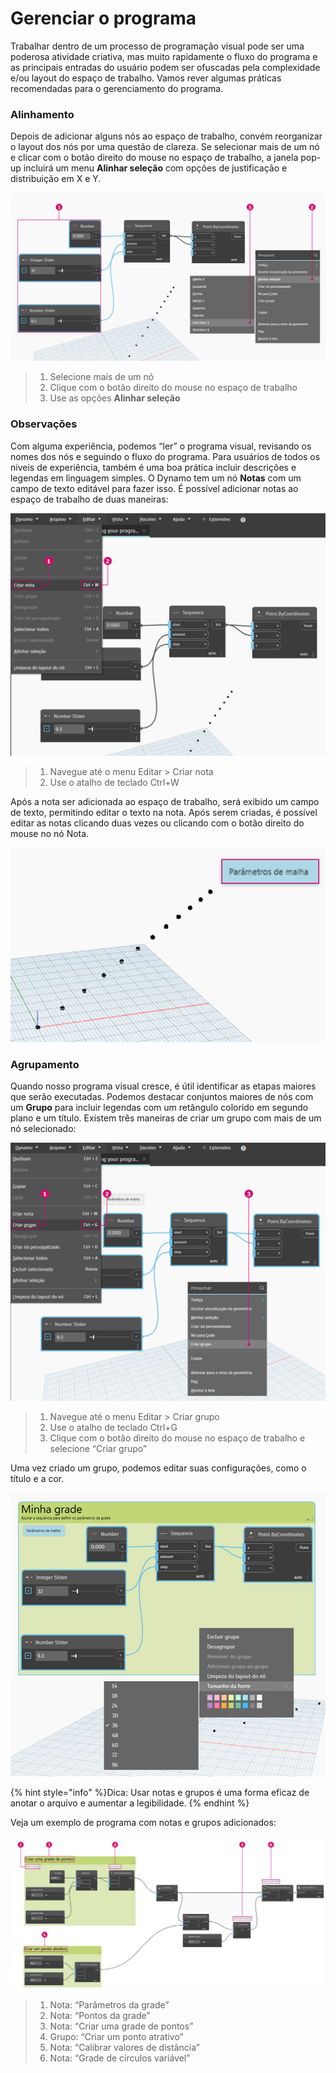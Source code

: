 # Gerenciar o programa

Trabalhar dentro de um processo de programação visual pode ser uma poderosa atividade criativa, mas muito rapidamente o fluxo do programa e as principais entradas do usuário podem ser ofuscadas pela complexidade e/ou layout do espaço de trabalho. Vamos rever algumas práticas recomendadas para o gerenciamento do programa.

### Alinhamento 

Depois de adicionar alguns nós ao espaço de trabalho, convém reorganizar o layout dos nós por uma questão de clareza. Se selecionar mais de um nó e clicar com o botão direito do mouse no espaço de trabalho, a janela pop-up incluirá um menu **Alinhar seleção** com opções de justificação e distribuição em X e Y.

![](./images/4/managingyourprogram-alignment.jpg)

> 1. Selecione mais de um nó
> 2. Clique com o botão direito do mouse no espaço de trabalho
> 3. Use as opções **Alinhar seleção**

### Observações 

Com alguma experiência, podemos “ler” o programa visual, revisando os nomes dos nós e seguindo o fluxo do programa. Para usuários de todos os níveis de experiência, também é uma boa prática incluir descrições e legendas em linguagem simples. O Dynamo tem um nó **Notas** com um campo de texto editável para fazer isso. É possível adicionar notas ao espaço de trabalho de duas maneiras:

![](./images/4/managingyourprogram-notes.jpg)

> 1. Navegue até o menu Editar > Criar nota
> 2. Use o atalho de teclado Ctrl+W

Após a nota ser adicionada ao espaço de trabalho, será exibido um campo de texto, permitindo editar o texto na nota. Após serem criadas, é possível editar as notas clicando duas vezes ou clicando com o botão direito do mouse no nó Nota.

![](./images/4/managingyourprogram-notes02.jpg)

### Agrupamento 

Quando nosso programa visual cresce, é útil identificar as etapas maiores que serão executadas. Podemos destacar conjuntos maiores de nós com um **Grupo** para incluir legendas com um retângulo colorido em segundo plano e um título. Existem três maneiras de criar um grupo com mais de um nó selecionado:

![](./images/4/managingyourprogram-grouping01.jpg)

> 1. Navegue até o menu Editar > Criar grupo
> 2. Use o atalho de teclado Ctrl+G
> 3. Clique com o botão direito do mouse no espaço de trabalho e selecione “Criar grupo”

Uma vez criado um grupo, podemos editar suas configurações, como o título e a cor. 

![](./images/4/managingyourprogram-grouping02.jpg)

{% hint style="info" %}Dica: Usar notas e grupos é uma forma eficaz de anotar o arquivo e aumentar a legibilidade. {% endhint %}

Veja um exemplo de programa com notas e grupos adicionados:

![](./images/4/managingyourprogram-grouping03.jpg)

> 1. Nota: “Parâmetros da grade”
> 2. Nota: “Pontos da grade”
> 3. Nota: “Criar uma grade de pontos”
> 4. Grupo: “Criar um ponto atrativo”
> 5. Nota: “Calibrar valores de distância”
> 6. Nota: “Grade de círculos variável”
